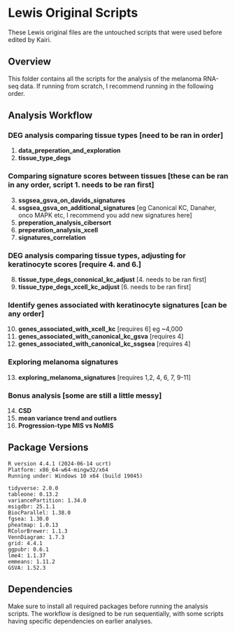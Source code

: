 # Lewis Original Scripts

These Lewis original files are the untouched scripts that were used before edited by Kairi.

## Overview

This folder contains all the scripts for the analysis of the melanoma RNA-seq data. If running from scratch, I recommend running in the following order.

## Analysis Workflow

### DEG analysis comparing tissue types [need to be ran in order]
1. **data_preperation_and_exploration**
2. **tissue_type_degs**

### Comparing signature scores between tissues [these can be ran in any order, script 1. needs to be ran first]
3. **ssgsea_gsva_on_davids_signatures**
4. **ssgsea_gsva_on_additional_signatures** [eg Canonical KC, Danaher, onco MAPK etc, I recommend you add new signatures here]
5. **preperation_analysis_cibersort**
6. **preperation_analysis_xcell**
7. **signatures_correlation**

### DEG analysis comparing tissue types, adjusting for keratinocyte scores [require 4. and 6.]
8. **tissue_type_degs_cononical_kc_adjust** [4. needs to be ran first]
9. **tissue_type_degs_xcell_kc_adjust** [6. needs to be ran first]

### Identify genes associated with keratinocyte signatures [can be any order]
10. **genes_associated_with_xcell_kc** [requires 6] eg ~4,000
11. **genes_associated_with_canonical_kc_gsva** [requires 4]
12. **genes_associated_with_canonical_kc_ssgsea** [requires 4]

### Exploring melanoma signatures
13. **exploring_melanoma_signatures** [requires 1,2, 4, 6, 7, 9-11]

### Bonus analysis [some are still a little messy]
14. **CSD**
15. **mean variance trend and outliers**
16. **Progression-type MIS vs NoMIS**

## Package Versions

```
R version 4.4.1 (2024-06-14 ucrt)
Platform: x86_64-w64-mingw32/x64
Running under: Windows 10 x64 (build 19045)

tidyverse: 2.0.0
tableone: 0.13.2
variancePartition: 1.34.0
msigdbr: 25.1.1
BiocParallel: 1.38.0
fgsea: 1.30.0
pheatmap: 1.0.13
RColorBrewer: 1.1.3
VennDiagram: 1.7.3
grid: 4.4.1
ggpubr: 0.6.1
lme4: 1.1.37
emmeans: 1.11.2
GSVA: 1.52.3
```

## Dependencies

Make sure to install all required packages before running the analysis scripts. The workflow is designed to be run sequentially, with some scripts having specific dependencies on earlier analyses.
